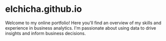 # elchicha.github.io
Welcome to my online portfolio!  Here you'll find an overview of my skills and experience in business analytics. I'm passionate about using data to drive insights and inform business decisions.
